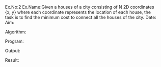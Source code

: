 Ex.No:2
Ex.Name:Given a  houses of a city consisting of N 2D coordinates {x, y} where each coordinate represents the location of each house, the task is to find the minimum cost to connect all the houses of the city.
Date:
Aim:


Algorithm:





Program:



Output:



 Result:


